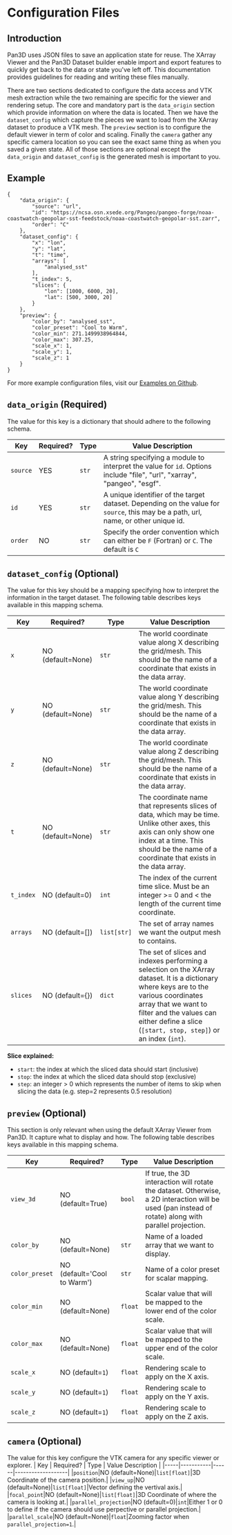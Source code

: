# Configuration Files

## Introduction

Pan3D uses JSON files to save an application state for reuse. The XArray Viewer and the Pan3D Dataset builder enable import and export features to quickly get back to the data or state you've left off. This documentation provides guidelines for reading and writing these files manually.

There are two sections dedicated to configure the data access and VTK mesh extraction while the two remaining are specific for the viewer and rendering setup. The core and mandatory part is the `data_origin` section which provide information on where the data is located. Then we have the `dataset_config` which capture the pieces we want to load from the XArray dataset to produce a VTK mesh. The `preview` section is to configure the default viewer in term of color and scaling. Finally the `camera` gather any specific camera location so you can see the exact same thing as when you saved a given state. All of those sections are optional except the `data_origin` and `dataset_config` is the generated mesh is important to you.

## Example

```
{
    "data_origin": {
        "source": "url",
        "id": "https://ncsa.osn.xsede.org/Pangeo/pangeo-forge/noaa-coastwatch-geopolar-sst-feedstock/noaa-coastwatch-geopolar-sst.zarr",
        "order": "C"
    },
    "dataset_config": {
        "x": "lon",
        "y": "lat",
        "t": "time",
        "arrays": [
            "analysed_sst"
        ],
        "t_index": 5,
        "slices": {
            "lon": [1000, 6000, 20],
            "lat": [500, 3000, 20]
        }
    },
    "preview": {
        "color_by": "analysed_sst",
        "color_preset": "Cool to Warm",
        "color_min": 271.1499938964844,
        "color_max": 307.25,
        "scale_x": 1,
        "scale_y": 1,
        "scale_z": 1
    }
}
```

For more example configuration files, visit our [Examples on Github](https://github.com/Kitware/pan3d/tree/main/examples).


## `data_origin` (Required)
The value for this key is a dictionary that should adhere to the following schema.

| Key | Required? | Type | Value Description |
|-----|-----------|------|-------------------|
| `source` | YES | `str` | A string specifying a module to interpret the value for `id`. Options include "file", "url", "xarray", "pangeo", "esgf". |
| `id` | YES | `str` | A unique identifier of the target dataset. Depending on the value for `source`, this may be a path, url, name, or other unique id. |
| `order` | NO | `str` | Specify the order convention which can either be `F` (Fortran) or `C`. The default is `C` |

## `dataset_config` (Optional)
The value for this key should be a mapping specifying how to interpret the information in the target dataset. The following table describes keys available in this mapping schema.

| Key | Required? | Type | Value Description |
|-----|-----------|------|-------------------|
|`x`  |NO (default=None)  |`str`|The world coordinate value along X describing the grid/mesh. This should be the name of a coordinate that exists in the data array. |
|`y`  |NO (default=None)  |`str`|The world coordinate value along Y describing the grid/mesh. This should be the name of a coordinate that exists in the data array. |
|`z`  |NO (default=None)  |`str`|The world coordinate value along Z describing the grid/mesh. This should be the name of a coordinate that exists in the data array. |
|`t`  |NO (default=None)  |`str`|The coordinate name that represents slices of data, which may be time. Unlike other axes, this axis can only show one index at a time. This should be the name of a coordinate that exists in the data array. |
|`t_index` |NO (default=0)|`int`|The index of the current time slice. Must be an integer >= 0 and < the length of the current time coordinate. |
|`arrays` |NO (default=[])|`list[str]`|The set of array names we want the output mesh to contains. |
|`slices` |NO (default={})|`dict`|The set of slices and indexes performing a selection on the XArray dataset. It is a dictionary where keys are to the various coordinates array that we want to filter and the values can either define a slice (`[start, stop, step]`) or an index (`int`). |

__Slice explained:__
- `start`: the index at which the sliced data should start (inclusive)
- `stop`: the index at which the sliced data should stop (exclusive)
- `step`: an integer > 0 which represents the number of items to skip when slicing the data (e.g. step=2 represents 0.5 resolution)

## `preview` (Optional)

This section is only relevant when using the default XArray Viewer from Pan3D. It capture what to display and how.
The following table describes keys available in this mapping schema.


| Key | Required? | Type | Value Description |
|-----|-----------|------|-------------------|
|`view_3d`|NO (default=True)|`bool`|If true, the 3D interaction will rotate the dataset. Otherwise, a 2D interaction will be used (pan instead of rotate) along with parallel projection.|
|`color_by`|NO (default=None)|`str`|Name of a loaded array that we want to display.|
|`color_preset`|NO (default='Cool to Warm')|`str`|Name of a color preset for scalar mapping.|
|`color_min`|NO (default=None)|`float`|Scalar value that will be mapped to the lower end of the color scale.|
|`color_max`|NO (default=None)|`float`|Scalar value that will be mapped to the upper end of the color scale.|
|`scale_x`|NO (default=`1`)|`float`|Rendering scale to apply on the X axis.|
|`scale_y`|NO (default=`1`)|`float`|Rendering scale to apply on the Y axis.|
|`scale_z`|NO (default=`1`)|`float`|Rendering scale to apply on the Z axis.|


## `camera` (Optional)
The value for this key configure the VTK camera for any specific viewer or explorer. 
| Key | Required? | Type | Value Description |
|-----|-----------|------|-------------------|
|`position`|NO (default=None)|`list[float]`|3D Coordinate of the camera position.|
|`view_up`|NO (default=None)|`list[float]`|Vector defining the vertival axis.|
|`focal_point`|NO (default=None)|`list[float]`|3D Coordinate of where the camera is looking at.|
|`parallel_projection`|NO (default=0)|`int`|Either 1 or 0 to define if the camera should use perpective or parallel projection.|
|`parallel_scale`|NO (default=None)|`float`|Zooming factor when `parallel_projection=1`.|
